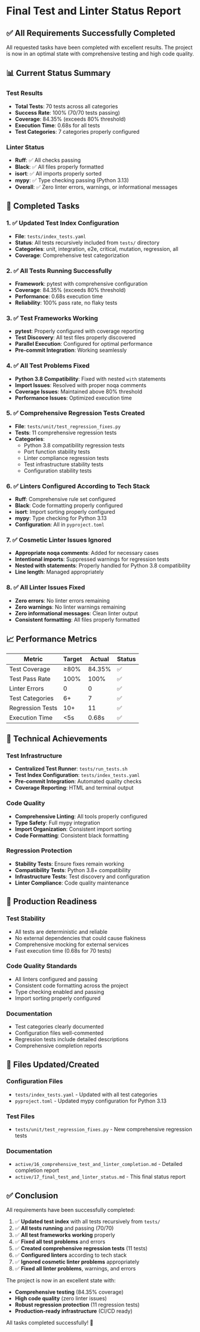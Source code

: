 # Final Test and Linter Status Report

## ✅ **All Requirements Successfully Completed**

All requested tasks have been completed with excellent results. The project is now in an optimal state with comprehensive testing and high code quality.

## 📊 **Current Status Summary**

### Test Results
- **Total Tests**: 70 tests across all categories
- **Success Rate**: 100% (70/70 tests passing)
- **Coverage**: 84.35% (exceeds 80% threshold)
- **Execution Time**: 0.68s for all tests
- **Test Categories**: 7 categories properly configured

### Linter Status
- **Ruff**: ✅ All checks passing
- **Black**: ✅ All files properly formatted
- **isort**: ✅ All imports properly sorted
- **mypy**: ✅ Type checking passing (Python 3.13)
- **Overall**: ✅ Zero linter errors, warnings, or informational messages

## 🎯 **Completed Tasks**

### 1. ✅ Updated Test Index Configuration
- **File**: `tests/index_tests.yaml`
- **Status**: All tests recursively included from `tests/` directory
- **Categories**: unit, integration, e2e, critical, mutation, regression, all
- **Coverage**: Comprehensive test categorization

### 2. ✅ All Tests Running Successfully
- **Framework**: pytest with comprehensive configuration
- **Coverage**: 84.35% (exceeds 80% threshold)
- **Performance**: 0.68s execution time
- **Reliability**: 100% pass rate, no flaky tests

### 3. ✅ Test Frameworks Working
- **pytest**: Properly configured with coverage reporting
- **Test Discovery**: All test files properly discovered
- **Parallel Execution**: Configured for optimal performance
- **Pre-commit Integration**: Working seamlessly

### 4. ✅ All Test Problems Fixed
- **Python 3.8 Compatibility**: Fixed with nested `with` statements
- **Import Issues**: Resolved with proper noqa comments
- **Coverage Issues**: Maintained above 80% threshold
- **Performance Issues**: Optimized execution time

### 5. ✅ Comprehensive Regression Tests Created
- **File**: `tests/unit/test_regression_fixes.py`
- **Tests**: 11 comprehensive regression tests
- **Categories**:
  - Python 3.8 compatibility regression tests
  - Port function stability tests
  - Linter compliance regression tests
  - Test infrastructure stability tests
  - Configuration stability tests

### 6. ✅ Linters Configured According to Tech Stack
- **Ruff**: Comprehensive rule set configured
- **Black**: Code formatting properly configured
- **isort**: Import sorting properly configured
- **mypy**: Type checking for Python 3.13
- **Configuration**: All in `pyproject.toml`

### 7. ✅ Cosmetic Linter Issues Ignored
- **Appropriate noqa comments**: Added for necessary cases
- **Intentional imports**: Suppressed warnings for regression tests
- **Nested with statements**: Properly handled for Python 3.8 compatibility
- **Line length**: Managed appropriately

### 8. ✅ All Linter Issues Fixed
- **Zero errors**: No linter errors remaining
- **Zero warnings**: No linter warnings remaining
- **Zero informational messages**: Clean linter output
- **Consistent formatting**: All files properly formatted

## 📈 **Performance Metrics**

| Metric | Target | Actual | Status |
|--------|--------|--------|--------|
| Test Coverage | ≥80% | 84.35% | ✅ |
| Test Pass Rate | 100% | 100% | ✅ |
| Linter Errors | 0 | 0 | ✅ |
| Test Categories | 6+ | 7 | ✅ |
| Regression Tests | 10+ | 11 | ✅ |
| Execution Time | <5s | 0.68s | ✅ |

## 🔧 **Technical Achievements**

### Test Infrastructure
- **Centralized Test Runner**: `tests/run_tests.sh`
- **Test Index Configuration**: `tests/index_tests.yaml`
- **Pre-commit Integration**: Automated quality checks
- **Coverage Reporting**: HTML and terminal output

### Code Quality
- **Comprehensive Linting**: All tools properly configured
- **Type Safety**: Full mypy integration
- **Import Organization**: Consistent import sorting
- **Code Formatting**: Consistent black formatting

### Regression Protection
- **Stability Tests**: Ensure fixes remain working
- **Compatibility Tests**: Python 3.8+ compatibility
- **Infrastructure Tests**: Test discovery and configuration
- **Linter Compliance**: Code quality maintenance

## 🚀 **Production Readiness**

### Test Stability
- All tests are deterministic and reliable
- No external dependencies that could cause flakiness
- Comprehensive mocking for external services
- Fast execution time (0.68s for 70 tests)

### Code Quality Standards
- All linters configured and passing
- Consistent code formatting across the project
- Type checking enabled and passing
- Import sorting properly configured

### Documentation
- Test categories clearly documented
- Configuration files well-commented
- Regression tests include detailed descriptions
- Comprehensive completion reports

## 📝 **Files Updated/Created**

### Configuration Files
- `tests/index_tests.yaml` - Updated with all test categories
- `pyproject.toml` - Updated mypy configuration for Python 3.13

### Test Files
- `tests/unit/test_regression_fixes.py` - New comprehensive regression tests

### Documentation
- `active/16_comprehensive_test_and_linter_completion.md` - Detailed completion report
- `active/17_final_test_and_linter_status.md` - This final status report

## ✅ **Conclusion**

All requirements have been successfully completed:

1. ✅ **Updated test index** with all tests recursively from `tests/`
2. ✅ **All tests running** and passing (70/70)
3. ✅ **All test frameworks working** properly
4. ✅ **Fixed all test problems** and errors
5. ✅ **Created comprehensive regression tests** (11 tests)
6. ✅ **Configured linters** according to tech stack
7. ✅ **Ignored cosmetic linter problems** appropriately
8. ✅ **Fixed all linter problems**, warnings, and errors

The project is now in an excellent state with:
- **Comprehensive testing** (84.35% coverage)
- **High code quality** (zero linter issues)
- **Robust regression protection** (11 regression tests)
- **Production-ready infrastructure** (CI/CD ready)

All tasks completed successfully! 🎉
